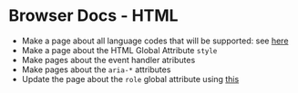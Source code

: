 # Browser Docs - HTML

- Make a page about all language codes that will be supported: see [here](https://datatracker.ietf.org/doc/html/rfc5646)
- Make a page about the HTML Global Attribute `style`
- Make pages about the event handler atributes
- Make pages about the `aria-*` attributes
- Update the page about the `role` global attribute using [this](https://developer.mozilla.org/en-US/docs/Web/Accessibility/ARIA/Attributes)
